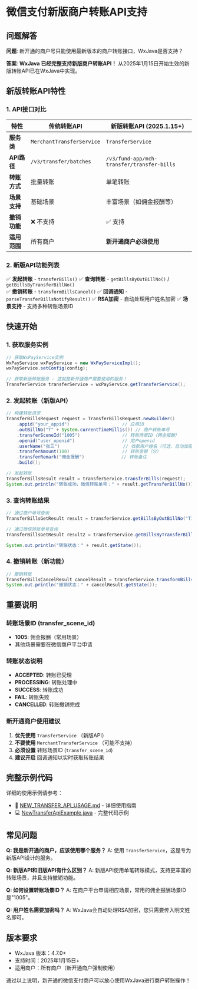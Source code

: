 # 微信支付新版商户转账API支持

## 问题解答

**问题**: 新开通的商户号只能使用最新版本的商户转账接口，WxJava是否支持？

**答案**: **WxJava 已经完整支持新版商户转账API！** 从2025年1月15日开始生效的新版转账API已在WxJava中实现。

## 新版转账API特性

### 1. API接口对比

| 特性 | 传统转账API | 新版转账API (2025.1.15+) |
|------|-------------|-------------------------|
| **服务类** | `MerchantTransferService` | `TransferService` |
| **API路径** | `/v3/transfer/batches` | `/v3/fund-app/mch-transfer/transfer-bills` |
| **转账方式** | 批量转账 | 单笔转账 |
| **场景支持** | 基础场景 | 丰富场景（如佣金报酬等） |
| **撤销功能** | ❌ 不支持 | ✅ 支持 |
| **适用范围** | 所有商户 | **新开通商户必须使用** |

### 2. 新版API功能列表

✅ **发起转账** - `transferBills()`
✅ **查询转账** - `getBillsByOutBillNo()` / `getBillsByTransferBillNo()`  
✅ **撤销转账** - `transformBillsCancel()`
✅ **回调通知** - `parseTransferBillsNotifyResult()`
✅ **RSA加密** - 自动处理用户姓名加密
✅ **场景支持** - 支持多种转账场景ID

## 快速开始

### 1. 获取服务实例

```java
// 获取WxPayService实例
WxPayService wxPayService = new WxPayServiceImpl();
wxPayService.setConfig(config);

// 获取新版转账服务 - 这就是新开通商户需要使用的服务！
TransferService transferService = wxPayService.getTransferService();
```

### 2. 发起转账（新版API）

```java
// 构建转账请求
TransferBillsRequest request = TransferBillsRequest.newBuilder()
    .appid("your_appid")                    // 应用ID
    .outBillNo("T" + System.currentTimeMillis()) // 商户转账单号
    .transferSceneId("1005")                // 转账场景ID（佣金报酬）
    .openid("user_openid")                  // 用户openid
    .userName("张三")                        // 收款用户姓名（可选，自动加密）
    .transferAmount(100)                    // 转账金额（分）
    .transferRemark("佣金报酬")              // 转账备注
    .build();

// 发起转账
TransferBillsResult result = transferService.transferBills(request);
System.out.println("转账成功，微信转账单号：" + result.getTransferBillNo());
```

### 3. 查询转账结果

```java
// 通过商户单号查询
TransferBillsGetResult result = transferService.getBillsByOutBillNo("T1642567890123");

// 通过微信转账单号查询  
TransferBillsGetResult result2 = transferService.getBillsByTransferBillNo("wx_transfer_bill_no");

System.out.println("转账状态：" + result.getState());
```

### 4. 撤销转账（新功能）

```java
// 撤销转账
TransferBillsCancelResult cancelResult = transferService.transformBillsCancel("T1642567890123");
System.out.println("撤销状态：" + cancelResult.getState());
```

## 重要说明

### 转账场景ID (transfer_scene_id)
- **1005**: 佣金报酬（常用场景）
- 其他场景需要在微信商户平台申请

### 转账状态说明
- **ACCEPTED**: 转账已受理
- **PROCESSING**: 转账处理中
- **SUCCESS**: 转账成功
- **FAIL**: 转账失败
- **CANCELLED**: 转账撤销完成

### 新开通商户使用建议

1. **优先使用** `TransferService` （新版API）
2. **不要使用** `MerchantTransferService` （可能不支持）
3. **必须设置** 转账场景ID (`transfer_scene_id`)
4. **建议开启** 回调通知以实时获取转账结果

## 完整示例代码

详细的使用示例请参考：
- 📄 [NEW_TRANSFER_API_USAGE.md](./NEW_TRANSFER_API_USAGE.md) - 详细使用指南
- 💻 [NewTransferApiExample.java](./weixin-java-pay/src/main/java/com/github/binarywang/wxpay/example/NewTransferApiExample.java) - 完整代码示例

## 常见问题

**Q: 我是新开通的商户，应该使用哪个服务？**
A: 使用 `TransferService`，这是专为新版API设计的服务。

**Q: 新版API和旧版API有什么区别？**
A: 新版API使用单笔转账模式，支持更丰富的转账场景，并且支持撤销功能。

**Q: 如何设置转账场景ID？**
A: 在商户平台申请相应场景，常用的佣金报酬场景ID是"1005"。

**Q: 用户姓名需要加密吗？**
A: WxJava会自动处理RSA加密，您只需要传入明文姓名即可。

## 版本要求

- WxJava 版本：4.7.0+ 
- 支持时间：2025年1月15日+
- 适用商户：所有商户（新开通商户强制使用）

通过以上说明，新开通的微信支付商户可以放心使用WxJava进行商户转账操作！